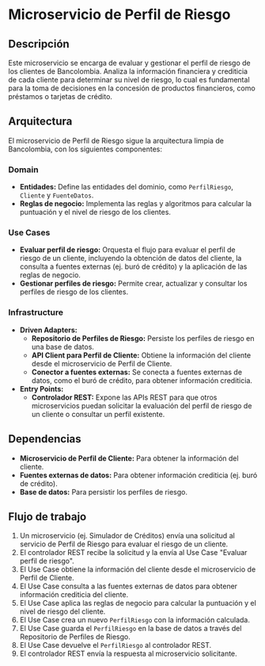 # Microservicio de Perfil de Riesgo

## Descripción

Este microservicio se encarga de evaluar y gestionar el perfil de riesgo de los clientes de Bancolombia.  Analiza la información financiera y crediticia de cada cliente para determinar su nivel de riesgo, lo cual es fundamental para la toma de decisiones en la concesión de productos financieros, como préstamos o tarjetas de crédito.

## Arquitectura

El microservicio de Perfil de Riesgo sigue la arquitectura limpia de Bancolombia, con los siguientes componentes:

### Domain

* **Entidades:** Define las entidades del dominio, como `PerfilRiesgo`, `Cliente` y `FuenteDatos`.
* **Reglas de negocio:** Implementa las reglas y algoritmos para calcular la puntuación y el nivel de riesgo de los clientes.

### Use Cases

* **Evaluar perfil de riesgo:** Orquesta el flujo para evaluar el perfil de riesgo de un cliente, incluyendo la obtención de datos del cliente, la consulta a fuentes externas (ej. buró de crédito) y la aplicación de las reglas de negocio.
* **Gestionar perfiles de riesgo:** Permite crear, actualizar y consultar los perfiles de riesgo de los clientes.

### Infrastructure

* **Driven Adapters:**
    * **Repositorio de Perfiles de Riesgo:** Persiste los perfiles de riesgo en una base de datos.
    * **API Client para Perfil de Cliente:** Obtiene la información del cliente desde el microservicio de Perfil de Cliente.
    * **Conector a fuentes externas:**  Se conecta a fuentes externas de datos, como el buró de crédito, para obtener información crediticia.
* **Entry Points:**
    * **Controlador REST:** Expone las APIs REST para que otros microservicios puedan solicitar la evaluación del perfil de riesgo de un cliente o consultar un perfil existente.

## Dependencias

* **Microservicio de Perfil de Cliente:** Para obtener la información del cliente.
* **Fuentes externas de datos:**  Para obtener información crediticia (ej. buró de crédito).
* **Base de datos:** Para persistir los perfiles de riesgo.

## Flujo de trabajo

1.  Un microservicio (ej. Simulador de Créditos) envía una solicitud al servicio de Perfil de Riesgo para evaluar el riesgo de un cliente.
2.  El controlador REST recibe la solicitud y la envía al Use Case "Evaluar perfil de riesgo".
3.  El Use Case obtiene la información del cliente desde el microservicio de Perfil de Cliente.
4.  El Use Case consulta a las fuentes externas de datos para obtener información crediticia del cliente.
5.  El Use Case aplica las reglas de negocio para calcular la puntuación y el nivel de riesgo del cliente.
6.  El Use Case crea un nuevo `PerfilRiesgo` con la información calculada.
7.  El Use Case guarda el `PerfilRiesgo` en la base de datos a través del Repositorio de Perfiles de Riesgo.
8.  El Use Case devuelve el `PerfilRiesgo` al controlador REST.
9.  El controlador REST envía la respuesta al microservicio solicitante.
